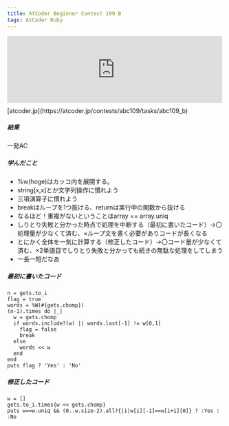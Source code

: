 ```yaml
---
title: AtCoder Beginner Contest 109 B
tags: AtCoder Ruby
---
```

<iframe src="https://hatenablog-
parts.com/embed?url=https%3A%2F%2Fatcoder.jp%2Fcontests%2Fabc109%2Ftasks%2Fabc109_b"
title="B - Shiritori" class="embed-card embed-webcard" scrolling="no"
frameborder="0" style="display: block; width: 100%; height: 155px; max-width:
500px; margin: 10px
0px;"></iframe>[atcoder.jp](https://atcoder.jp/contests/abc109/tasks/abc109_b)  

##### 結果

一発AC

##### 学んだこと

  * %w(hoge)はカッコ内を展開する。
  * string[x,x]とか文字列操作に慣れよう
  * 三項演算子に慣れよう
  * breakはループを1つ抜ける、returnは実行中の関数から抜ける
  * なるほど！重複がないということはarray == array.uniq
  * しりとり失敗と分かった時点で処理を中断する（最初に書いたコード）→〇処理量が少なくて済む、×ループ文を書く必要がありコードが長くなる
  * とにかく全体を一気に計算する（修正したコード）→〇コード量が少なくて済む、×2単語目でしりとり失敗と分かっても続きの無駄な処理をしてしまう
  * 一長一短だなあ

##### 最初に書いたコード

    
    
    n = gets.to_i
    flag = true
    words = %W(#{gets.chomp})
    (n-1).times do |_|
      w = gets.chomp
      if words.include?(w) || words.last[-1] != w[0,1]
        flag = false
        break
      else
        words << w
      end
    end
    puts flag ? 'Yes' : 'No' 
    

##### 修正したコード

    
    
    w = []
    gets.to_i.times{w << gets.chomp}
    puts w==w.uniq && (0..w.size-2).all?{|i|w[i][-1]==w[i+1][0]} ? :Yes : :No